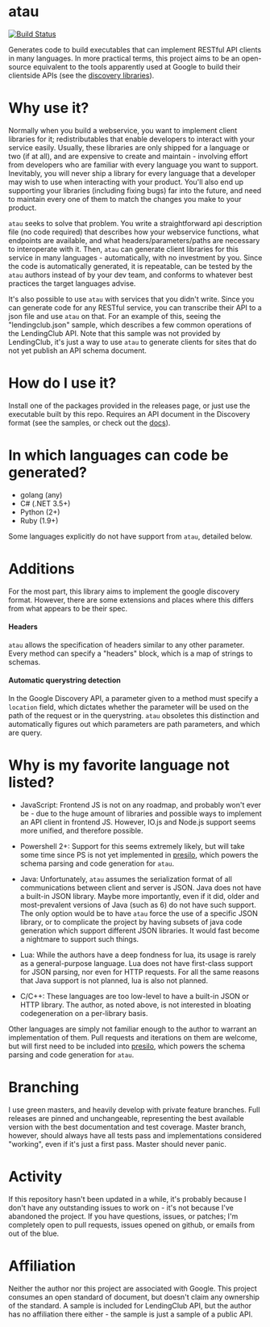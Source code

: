 atau
====

[![Build Status](https://travis-ci.org/Knetic/atau.svg?branch=master)](https://travis-ci.org/Knetic/atau)

Generates code to build executables that can implement RESTful API clients in many languages. In more practical terms, this project aims to be an open-source equivalent to the tools apparently used at Google to build their clientside APIs (see the [discovery libraries](https://developers.google.com/discovery/libraries)).

Why use it?
====

Normally when you build a webservice, you want to implement client libraries for it; redistributables that enable developers to interact with your service easily. Usually, these libraries are only shipped for a language or two (if at all), and are expensive to create and maintain - involving effort from developers who are familiar with every language you want to support. Inevitably, you will never ship a library for every language that a developer may wish to use when interacting with your product. You'll also end up supporting your libraries (including fixing bugs) far into the future, and need to maintain every one of them to match the changes you make to your product.

`atau` seeks to solve that problem. You write a straightforward api description file (no code required) that describes how your webservice functions, what endpoints are available, and what headers/parameters/paths are necessary to interoperate with it. Then, `atau` can generate client libraries for this service in many languages - automatically, with no investment by you. Since the code is automatically generated, it is repeatable, can be tested by the `atau` authors instead of by your dev team, and conforms to whatever best practices the target languages advise.

It's also possible to use `atau` with services that you didn't write. Since you can generate code for any RESTful service, you can transcribe their API to a json file and use `atau` on that. For an example of this, seeing the "lendingclub.json" sample, which describes a few common operations of the LendingClub API. Note that this sample was not provided by LendingClub, it's just a way to use `atau` to generate clients for sites that do not yet publish an API schema document.

How do I use it?
====

Install one of the packages provided in the releases page, or just use the executable built by this repo. Requires an API document in the Discovery format (see the samples, or check out the [docs](https://developers.google.com/discovery/v1/reference/apis#methods)).

In which languages can code be generated?
====

* golang (any)
* C# (.NET 3.5+)
* Python (2+)
* Ruby (1.9+)

Some languages explicitly do not have support from `atau`, detailed below.

Additions
====

For the most part, this library aims to implement the google discovery format. However, there are some extensions and places where this differs from what appears to be their spec.

#### Headers

`atau` allows the specification of headers similar to any other parameter. Every method can specify a "headers" block, which is a map of strings to schemas.

#### Automatic querystring detection

In the Google Discovery API, a parameter given to a method must specify a `location` field, which dictates whether the parameter will be used on the path of the request or in the querystring. `atau` obsoletes this distinction and automatically figures out which parameters are path parameters, and which are query.

Why is my favorite language not listed?
====

* JavaScript: Frontend JS is not on any roadmap, and probably won't ever be - due to the huge amount of libraries and possible ways to implement an API client in frontend JS. However, IO.js and Node.js support seems more unified, and therefore possible.

* Powershell 2+: Support for this seems extremely likely, but will take some time since PS is not yet implemented in [presilo](https://github.com/Knetic/presilo), which powers the schema parsing and code generation for `atau`.

* Java: Unfortunately, `atau` assumes the serialization format of all communications between client and server is JSON. Java does not have a built-in JSON library. Maybe more importantly, even if it did, older and most-prevalent versions of Java (such as 6) do not have such support. The only option would be to have `atau` force the use of a specific JSON library, or to complicate the project by having subsets of java code generation which support different JSON libraries. It would fast become a nightmare to support such things.

* Lua: While the authors have a deep fondness for lua, its usage is rarely as a general-purpose language. Lua does not have first-class support for JSON parsing, nor even for HTTP requests. For all the same reasons that Java support is not planned, lua is also not planned.

* C/C++: These languages are too low-level to have a built-in JSON or HTTP library. The author, as noted above, is not interested in bloating codegeneration on a per-library basis.

Other languages are simply not familiar enough to the author to warrant an implementation of them. Pull requests and iterations on them are welcome, but will first need to be included into [presilo](https://github.com/Knetic/presilo), which powers the schema parsing and code generation for `atau`.

Branching
====

I use green masters, and heavily develop with private feature branches. Full releases are pinned and unchangeable, representing the best available version with the best documentation and test coverage. Master branch, however, should always have all tests pass and implementations considered "working", even if it's just a first pass. Master should never panic.

Activity
====

If this repository hasn't been updated in a while, it's probably because I don't have any outstanding issues to work on - it's not because I've abandoned the project. If you have questions, issues, or patches; I'm completely open to pull requests, issues opened on github, or emails from out of the blue.

Affiliation
====

Neither the author nor this project are associated with Google. This project consumes an open standard of document, but doesn't claim any ownership of the standard. A sample is included for LendingClub API, but the author has no affiliation there either - the sample is just a sample of a public API.
